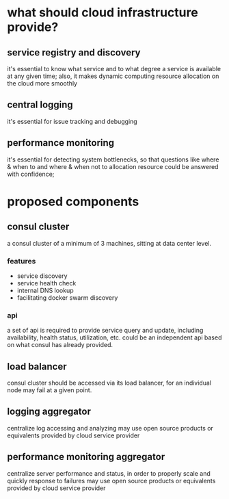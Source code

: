# what should cloud infrastructure provide?

## service registry and discovery
it's essential to know what service and to what degree a service is available at any given time;
also, it makes dynamic computing resource allocation on the cloud more smoothly

## central logging
it's essential for issue tracking and debugging

## performance monitoring
it's essential for detecting system bottlenecks, so that questions like where & when to and where & when not to allocation resource could be answered with confidence;

# proposed components

## consul cluster
a consul cluster of a minimum of 3 machines, sitting at data center level.

### features
* service discovery
* service health check
* internal DNS lookup
* facilitating docker swarm discovery

### api
a set of api is required to provide service query and update, including availability, health status, utilization, etc.
could be an independent api based on what consul has already provided.

## load balancer
consul cluster should be accessed via its load balancer, for an individual node may fail at a given point.

## logging aggregator
centralize log accessing and analyzing
may use open source products or equivalents provided by cloud service provider

## performance monitoring aggregator
centralize server performance and status, in order to properly scale and quickly response to failures
may use open source products or equivalents provided by cloud service provider
